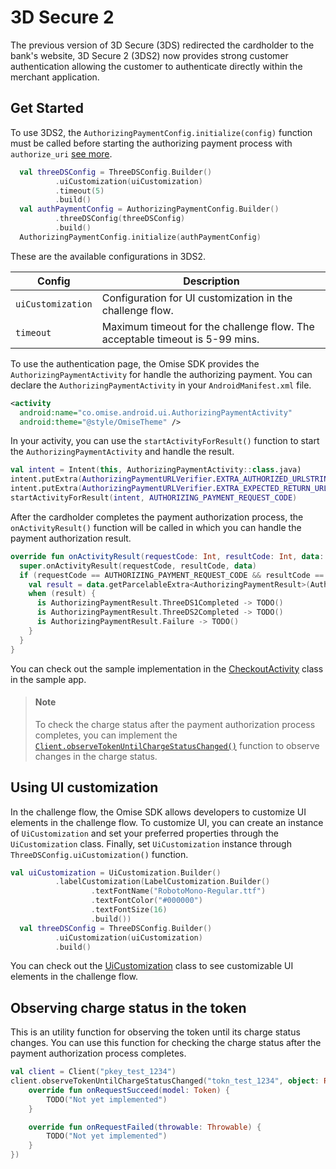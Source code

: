 # 3D Secure 2

The previous version of 3D Secure (3DS) redirected the cardholder to the bank's website,
3D Secure 2 (3DS2) now provides strong customer authentication allowing the customer to authenticate directly within the merchant application.

## Get Started

To use 3DS2, the `AuthorizingPaymentConfig.initialize(config)` function must be called before starting the authorizing payment process with `authorize_uri` [see more](https://www.omise.co/how-to-implement-3-D-Secure).

```kotlin
  val threeDSConfig = ThreeDSConfig.Builder()
          .uiCustomization(uiCustomization)
          .timeout(5)
          .build()
  val authPaymentConfig = AuthorizingPaymentConfig.Builder()
          .threeDSConfig(threeDSConfig)
          .build()
  AuthorizingPaymentConfig.initialize(authPaymentConfig)
```

These are the available configurations in 3DS2.

| Config | Description |
|---|---|
| `uiCustomization` | Configuration for UI customization in the challenge flow. |
| `timeout` | Maximum timeout for the challenge flow. The acceptable timeout is 5-99 mins. |

To use the authentication page, the Omise SDK provides the `AuthorizingPaymentActivity` for handle the authorizing payment. You can declare the `AuthorizingPaymentActivity` in your `AndroidManifest.xml` file.

```xml
<activity
  android:name="co.omise.android.ui.AuthorizingPaymentActivity"
  android:theme="@style/OmiseTheme" />
```

In your activity, you can use the `startActivityForResult()` function to start the `AuthorizingPaymentActivity` and handle the result.

```kotlin
val intent = Intent(this, AuthorizingPaymentActivity::class.java)
intent.putExtra(AuthorizingPaymentURLVerifier.EXTRA_AUTHORIZED_URLSTRING, AUTHORIZED_URL)
intent.putExtra(AuthorizingPaymentURLVerifier.EXTRA_EXPECTED_RETURN_URLSTRING_PATTERNS, EXPECTED_URL_PATTERNS)
startActivityForResult(intent, AUTHORIZING_PAYMENT_REQUEST_CODE)
```

After the cardholder completes the payment authorization process, the `onActivityResult()` function will be called in which you can handle the payment authorization result.

```kotlin
override fun onActivityResult(requestCode: Int, resultCode: Int, data: Intent?) {
  super.onActivityResult(requestCode, resultCode, data)
  if (requestCode == AUTHORIZING_PAYMENT_REQUEST_CODE && resultCode == RESULT_OK) {
    val result = data.getParcelableExtra<AuthorizingPaymentResult>(AuthorizingPaymentActivity.EXTRA_AUTHORIZING_PAYMENT_RESULT)
    when (result) {
      is AuthorizingPaymentResult.ThreeDS1Completed -> TODO()
      is AuthorizingPaymentResult.ThreeDS2Completed -> TODO()
      is AuthorizingPaymentResult.Failure -> TODO()
    }
  }
}
```

You can check out the sample implementation in the [CheckoutActivity](../app/src/kotlin/java/co/omise/android/example/CheckoutActivity.kt) class in the sample app. 

> #### Note
> To check the charge status after the payment authorization process completes, you can implement the [`Client.observeTokenUntilChargeStatusChanged()`](#observing-charge-status-in-the-token) function to observe changes in the charge status.

## Using UI customization

In the challenge flow, the Omise SDK allows developers to customize UI elements in the challenge flow. To customize UI, you can create an instance of `UiCustomization` and set your preferred properties through the `UiCustomization` class. Finally, set `UiCustomization` instance through `ThreeDSConfig.uiCustomization()` function.

```kotlin
val uiCustomization = UiCustomization.Builder()
          .labelCustomization(LabelCustomization.Builder()
                  .textFontName("RobotoMono-Regular.ttf")
                  .textFontColor("#000000")
                  .textFontSize(16)
                  .build())
  val threeDSConfig = ThreeDSConfig.Builder()
          .uiCustomization(uiCustomization)
          .build()
```

You can check out the [UiCustomization](/sdk/src/main/java/co/omise/android/config/UiCustomization.kt) class to see customizable UI elements in the challenge flow.

## Observing charge status in the token

This is an utility function for observing the token until its charge status changes. You can use this function for checking the charge status after the payment authorization process completes.

```kotlin
val client = Client("pkey_test_1234")
client.observeTokenUntilChargeStatusChanged("tokn_test_1234", object: RequestListener<Token> {
    override fun onRequestSucceed(model: Token) {
        TODO("Not yet implemented")
    }

    override fun onRequestFailed(throwable: Throwable) {
        TODO("Not yet implemented")
    }
})
```
